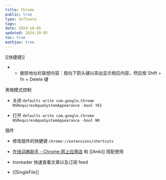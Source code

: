 ```yaml
---
title: Chrome
public: true
type: Software
tags:
date: 2024-10-05
updated: 2024-10-05
toc: true
mathjax: true
---
```




[[快捷键]]

  + - 删除地址栏联想内容：按向下箭头键以突出显示相应内容，然后按 Shift + fn + Delete 键

黑暗模式控制

  + 关闭 `defaults write com.google.Chrome NSRequiresAquaSystemAppearance -bool YES`

  + 打开 `defaults write com.google.Chrome NSRequiresAquaSystemAppearance -bool NO`

插件

  + 修改插件的快健键 `chrome://extensions/shortcuts`

  + [在线词典助手 - Chrome 网上应用店](https://chrome.google.com/webstore/detail/online-dictionary-helper/lppjdajkacanlmpbbcdkccjkdbpllajb/related) 和 [[Anki]] 搭配使用

  + Inoreader 快速查看文章以及订阅 feed

  + [[SingleFile]]
